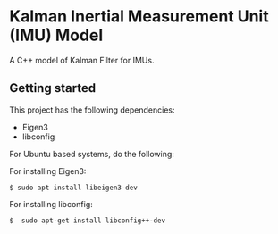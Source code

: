 # Kalman Inertial Measurement Unit (IMU) Model
A C++ model of Kalman Filter for IMUs.

## Getting started 
This project has the following dependencies:
- Eigen3
- libconfig

For Ubuntu based systems, do the following:

For installing Eigen3: 

    $ sudo apt install libeigen3-dev

For installing libconfig:

    $  sudo apt-get install libconfig++-dev 

